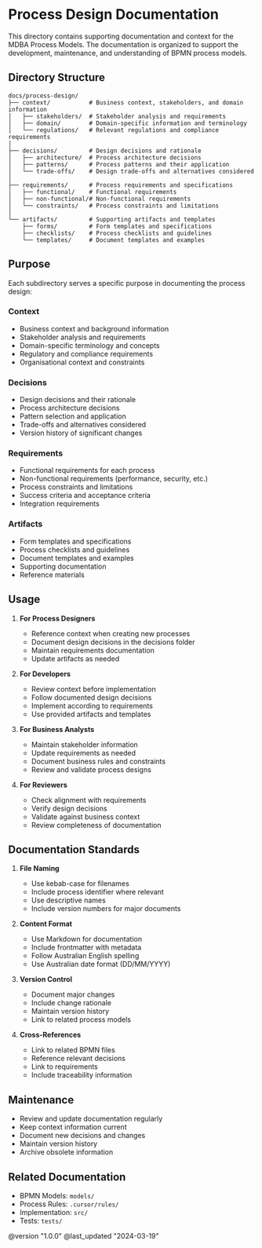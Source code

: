 # Process Design Documentation

This directory contains supporting documentation and context for the MDBA Process Models. The documentation is organized to support the development, maintenance, and understanding of BPMN process models.

## Directory Structure

```
docs/process-design/
├── context/           # Business context, stakeholders, and domain information
│   ├── stakeholders/  # Stakeholder analysis and requirements
│   ├── domain/        # Domain-specific information and terminology
│   └── regulations/   # Relevant regulations and compliance requirements
│
├── decisions/         # Design decisions and rationale
│   ├── architecture/  # Process architecture decisions
│   ├── patterns/      # Process patterns and their application
│   └── trade-offs/    # Design trade-offs and alternatives considered
│
├── requirements/      # Process requirements and specifications
│   ├── functional/    # Functional requirements
│   ├── non-functional/# Non-functional requirements
│   └── constraints/   # Process constraints and limitations
│
└── artifacts/         # Supporting artifacts and templates
    ├── forms/         # Form templates and specifications
    ├── checklists/    # Process checklists and guidelines
    └── templates/     # Document templates and examples
```

## Purpose

Each subdirectory serves a specific purpose in documenting the process design:

### Context
- Business context and background information
- Stakeholder analysis and requirements
- Domain-specific terminology and concepts
- Regulatory and compliance requirements
- Organisational context and constraints

### Decisions
- Design decisions and their rationale
- Process architecture decisions
- Pattern selection and application
- Trade-offs and alternatives considered
- Version history of significant changes

### Requirements
- Functional requirements for each process
- Non-functional requirements (performance, security, etc.)
- Process constraints and limitations
- Success criteria and acceptance criteria
- Integration requirements

### Artifacts
- Form templates and specifications
- Process checklists and guidelines
- Document templates and examples
- Supporting documentation
- Reference materials

## Usage

1. **For Process Designers**
   - Reference context when creating new processes
   - Document design decisions in the decisions folder
   - Maintain requirements documentation
   - Update artifacts as needed

2. **For Developers**
   - Review context before implementation
   - Follow documented design decisions
   - Implement according to requirements
   - Use provided artifacts and templates

3. **For Business Analysts**
   - Maintain stakeholder information
   - Update requirements as needed
   - Document business rules and constraints
   - Review and validate process designs

4. **For Reviewers**
   - Check alignment with requirements
   - Verify design decisions
   - Validate against business context
   - Review completeness of documentation

## Documentation Standards

1. **File Naming**
   - Use kebab-case for filenames
   - Include process identifier where relevant
   - Use descriptive names
   - Include version numbers for major documents

2. **Content Format**
   - Use Markdown for documentation
   - Include frontmatter with metadata
   - Follow Australian English spelling
   - Use Australian date format (DD/MM/YYYY)

3. **Version Control**
   - Document major changes
   - Include change rationale
   - Maintain version history
   - Link to related process models

4. **Cross-References**
   - Link to related BPMN files
   - Reference relevant decisions
   - Link to requirements
   - Include traceability information

## Maintenance

- Review and update documentation regularly
- Keep context information current
- Document new decisions and changes
- Maintain version history
- Archive obsolete information

## Related Documentation

- BPMN Models: `models/`
- Process Rules: `.cursor/rules/`
- Implementation: `src/`
- Tests: `tests/`

@version "1.0.0"
@last_updated "2024-03-19" 